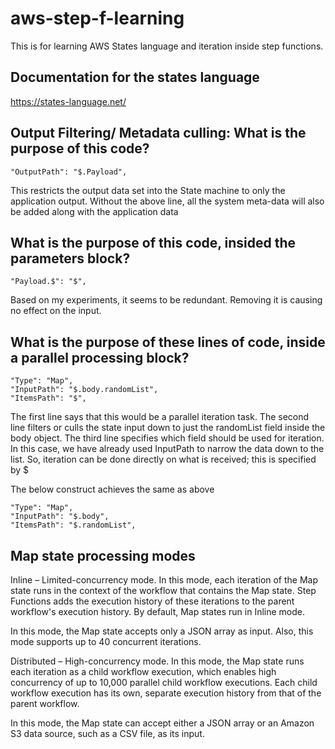 # aws-step-f-learning

This is for learning AWS States language and iteration inside step functions.

## Documentation for the states language

https://states-language.net/

## Output Filtering/ Metadata culling: What is the purpose of this code? 
```
"OutputPath": "$.Payload",
```
This restricts the output data set into the State machine to only the application output. Without the above line, all the system meta-data will also be added along with the application data

## What is the purpose of this code, insided the parameters block?
```
"Payload.$": "$",
```
Based on my experiments, it seems to be redundant. Removing it is causing no effect on the input.

## What is the purpose of these lines of code, inside a parallel processing block?
```
"Type": "Map",
"InputPath": "$.body.randomList",
"ItemsPath": "$",
```

The first line says that this would be a parallel iteration task. 
The second line filters or culls the state input down to just the randomList field inside the body object.
The third line specifies which field should be used for iteration. In this case, we have already used InputPath to narrow the data down to the list. So, iteration can be done directly on what is received; this is specified by $

The below construct achieves the same as above

```
"Type": "Map",
"InputPath": "$.body",
"ItemsPath": "$.randomList",
```

## Map state processing modes

Inline – Limited-concurrency mode. In this mode, each iteration of the Map state runs in the context of the workflow that contains the Map state. Step Functions adds the execution history of these iterations to the parent workflow's execution history. By default, Map states run in Inline mode.

In this mode, the Map state accepts only a JSON array as input. Also, this mode supports up to 40 concurrent iterations.


Distributed – High-concurrency mode. In this mode, the Map state runs each iteration as a child workflow execution, which enables high concurrency of up to 10,000 parallel child workflow executions. Each child workflow execution has its own, separate execution history from that of the parent workflow.

In this mode, the Map state can accept either a JSON array or an Amazon S3 data source, such as a CSV file, as its input.


